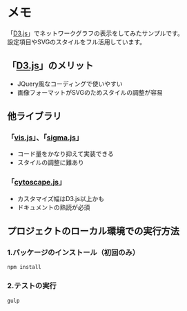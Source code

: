 # メモ
  
「[D3.js](https://d3js.org/)」でネットワークグラフの表示をしてみたサンプルです。  
設定項目やSVGのスタイルをフル活用しています。

## 「[D3.js](https://d3js.org/)」のメリット
 - JQuery風なコーディングで使いやすい
 - 画像フォーマットがSVGのためスタイルの調整が容易

## 他ライブラリ
### 「[vis.js](https://visjs.org/)」、「[sigma.js](https://www.sigmajs.org/)」
 - コード量をかなり抑えて実装できる
 - スタイルの調整に難あり

### 「[cytoscape.js](https://js.cytoscape.org/)」
 - カスタマイズ幅はD3.js以上かも
 - ドキュメントの熟読が必須

## プロジェクトのローカル環境での実行方法
### 1.パッケージのインストール（初回のみ）
~~~
npm install
~~~

### 2.テストの実行
~~~
gulp
~~~

